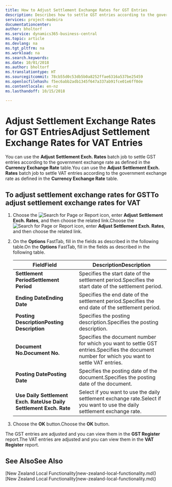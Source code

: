 ```yaml
---
title: How to Adjust Settlement Exchange Rates for GST Entries
description: Describes how to settle GST entries according to the government exchange rate.
services: project-madeira
documentationcenter: 
author: bholtorf
ms.service: dynamics365-business-central
ms.topic: article
ms.devlang: na
ms.tgt_pltfrm: na
ms.workload: na
ms.search.keywords: 
ms.date: 10/01/2018
ms.author: bholtorf
ms.translationtype: HT
ms.sourcegitcommit: 78cb55d0c53db5b0a8252ffae6316a537be25459
ms.openlocfilehash: f5ec6abb2adb1345f647a337ab91fce01e6ff0de
ms.contentlocale: en-nz
ms.lasthandoff: 10/15/2018

---
```

# <a name="adjust-settlement-exchange-rates-for-vat-entries"></a><span data-ttu-id="703d9-103">Adjust Settlement Exchange Rates for GST Entries</span><span class="sxs-lookup"><span data-stu-id="703d9-103">Adjust Settlement Exchange Rates for VAT Entries</span></span>
<span data-ttu-id="703d9-104">You can use the **Adjust Settlement Exch. Rates** batch job to settle GST entries according to the government exchange rate as defined in the **Currency Exchange Rate** table.</span><span class="sxs-lookup"><span data-stu-id="703d9-104">You can use the **Adjust Settlement Exch. Rates** batch job to settle VAT entries according to the government exchange rate as defined in the **Currency Exchange Rate** table.</span></span>  

## <a name="to-adjust-settlement-exchange-rates-for-vat"></a><span data-ttu-id="703d9-105">To adjust settlement exchange rates for GST</span><span class="sxs-lookup"><span data-stu-id="703d9-105">To adjust settlement exchange rates for VAT</span></span>  
1.  <span data-ttu-id="703d9-106">Choose the ![Search for Page or Report](../../media/ui-search/search_small.png "Search for Page or Report icon") icon, enter **Adjust Settlement Exch. Rates**, and then choose the related link.</span><span class="sxs-lookup"><span data-stu-id="703d9-106">Choose the ![Search for Page or Report](../../media/ui-search/search_small.png "Search for Page or Report icon") icon, enter **Adjust Settlement Exch. Rates**, and then choose the related link.</span></span>  
2.  <span data-ttu-id="703d9-107">On the **Options** FastTab, fill in the fields as described in the following table.</span><span class="sxs-lookup"><span data-stu-id="703d9-107">On the **Options** FastTab, fill in the fields as described in the following table.</span></span>  

    |<span data-ttu-id="703d9-108">Field</span><span class="sxs-lookup"><span data-stu-id="703d9-108">Field</span></span>|<span data-ttu-id="703d9-109">Description</span><span class="sxs-lookup"><span data-stu-id="703d9-109">Description</span></span>|  
    |---------------------------------|---------------------------------------|  
    |<span data-ttu-id="703d9-110">**Settlement Period**</span><span class="sxs-lookup"><span data-stu-id="703d9-110">**Settlement Period**</span></span>|<span data-ttu-id="703d9-111">Specifies the start date of the settlement period.</span><span class="sxs-lookup"><span data-stu-id="703d9-111">Specifies the start date of the settlement period.</span></span>|  
    |<span data-ttu-id="703d9-112">**Ending Date**</span><span class="sxs-lookup"><span data-stu-id="703d9-112">**Ending Date**</span></span>|<span data-ttu-id="703d9-113">Specifies the end date of the settlement period.</span><span class="sxs-lookup"><span data-stu-id="703d9-113">Specifies the end date of the settlement period.</span></span>|  
    |<span data-ttu-id="703d9-114">**Posting Description**</span><span class="sxs-lookup"><span data-stu-id="703d9-114">**Posting Description**</span></span>|<span data-ttu-id="703d9-115">Specifies the posting description.</span><span class="sxs-lookup"><span data-stu-id="703d9-115">Specifies the posting description.</span></span>|  
    |<span data-ttu-id="703d9-116">**Document No.**</span><span class="sxs-lookup"><span data-stu-id="703d9-116">**Document No.**</span></span>|<span data-ttu-id="703d9-117">Specifies the document number for which you want to settle GST entries.</span><span class="sxs-lookup"><span data-stu-id="703d9-117">Specifies the document number for which you want to settle VAT entries.</span></span>|  
    |<span data-ttu-id="703d9-118">**Posting Date**</span><span class="sxs-lookup"><span data-stu-id="703d9-118">**Posting Date**</span></span>|<span data-ttu-id="703d9-119">Specifies the posting date of the document.</span><span class="sxs-lookup"><span data-stu-id="703d9-119">Specifies the posting date of the document.</span></span>|  
    |<span data-ttu-id="703d9-120">**Use Daily Settlement Exch. Rate**</span><span class="sxs-lookup"><span data-stu-id="703d9-120">**Use Daily Settlement Exch. Rate**</span></span>|<span data-ttu-id="703d9-121">Select if you want to use the daily settlement exchange rate.</span><span class="sxs-lookup"><span data-stu-id="703d9-121">Select if you want to use the daily settlement exchange rate.</span></span>|  

3.  <span data-ttu-id="703d9-122">Choose the **OK** button.</span><span class="sxs-lookup"><span data-stu-id="703d9-122">Choose the **OK** button.</span></span>  

<span data-ttu-id="703d9-123">The GST entries are adjusted and you can view them in the **GST Register** report.</span><span class="sxs-lookup"><span data-stu-id="703d9-123">The VAT entries are adjusted and you can view them in the **VAT Register** report.</span></span>

## <a name="see-also"></a><span data-ttu-id="703d9-124">See Also</span><span class="sxs-lookup"><span data-stu-id="703d9-124">See Also</span></span>
<span data-ttu-id="703d9-125">[New Zealand Local Functionality]new-zealand-local-functionality.md()</span><span class="sxs-lookup"><span data-stu-id="703d9-125">[New Zealand Local Functionality]new-zealand-local-functionality.md()</span></span>
